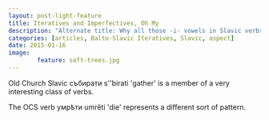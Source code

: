 ```yaml
---
layout: post-light-feature
title: Iteratives and Imperfectives, Oh My
description: "Alternate title: Why all those -i- vowels in Slavic verbs are really, really interesting."
categories: [articles, Balto-Slavic Iteratives, Slavic, aspect] 
date: 2015-01-16
image: 
        feature: soft-trees.jpg
---
```


Old Church Slavic <span lang="ocs">събирати</span> <span lang="russ">s''birati</span> 'gather' is a member of a very interesting class of verbs. 

The OCS verb <span lang="ocs">умрѣти</span> <span lang="russ">umrěti</span> 'die' represents a different sort of pattern.
